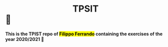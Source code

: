 # <center>TPSIT</center> :space_invader:



#### This is the TPIST repo of <mark>Filippo Ferrando</mark> containing the exercises of the year 2020/2021 :unicorn:
